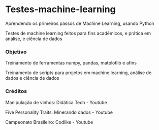 # Testes-machine-learning
Aprendendo os primeiros passos de Machine Learning, usando Python

Testes de machine learning feitos para fins acadêmicos, e prática em análise, e ciência de dados

### Objetivo
Treinamento de ferramentas numpy, pandas, matplotlib e afins

Treinamento de scripts para projetos em machine learning, análise de dados e ciência de dados


### Créditos

Manipulação de vinhos: Didática Tech - Youtube

Five Personality Traits: Minerando dados - Youtube

Campeonato Brasileiro: Codlike - Youtube

